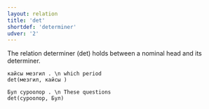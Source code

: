 ```yaml
---
layout: relation
title: 'det'
shortdef: 'determiner'
udver: '2'
---
```


The relation determiner (det) holds between a nominal head and its determiner.


~~~ sdparse
кайсы мезгил . \n which period
det(мезгил, кайсы )
~~~

~~~ sdparse
Бул суроолор . \n These questions
det(суроолор, Бул)
~~~

<!-- Interlanguage links updated Po 6. listopadu 2023, 21:42:48 CET -->
